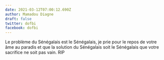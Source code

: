 ```yaml
---
date: 2021-03-12T07:00:12.690Z
author: Mamadou Diagne
draft: false
twitter: dofbi
facebook: dofbi
---
```


Le problème du Sénégalais est le Sénégalais, je prie pour le repos de votre âme au paradis et que la solution du Sénégalais soit le Sénégalais que votre sacrifice ne soit pas vain. RIP
